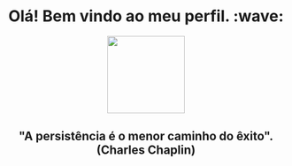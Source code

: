 <h1 align="center">
 Olá! Bem vindo ao meu perfil. :wave:
</h1>
<div style="display: inline_block" align="center">
  <img height="140em" src= "https://github-readme-stats.vercel.app/api?username=LucasRossi3&theme=tokyonight"/>
</div>

<h2 align="center">
  "A persistência é o menor caminho do êxito". (Charles Chaplin)
</h2>




